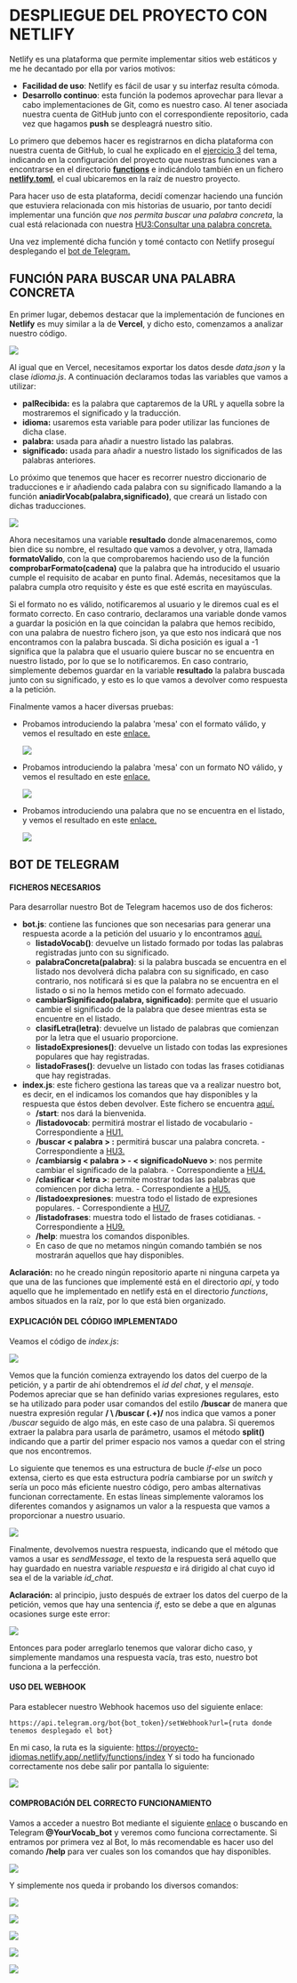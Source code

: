 # DESPLIEGUE DEL PROYECTO CON NETLIFY
Netlify es una plataforma que permite implementar sitios web estáticos y me he decantado por ella por varios motivos:
- **Facilidad de uso**: Netlify es fácil de usar y su interfaz resulta cómoda.
- **Desarrollo continuo**: esta función la podemos aprovechar para llevar a cabo implementaciones de Git, como es nuestro caso. Al tener asociada nuestra cuenta de GitHub junto con el correspondiente repositorio, cada vez que hagamos **push** se despleagrá nuestro sitio.

Lo primero que debemos hacer es registrarnos en dicha plataforma con nuestra cuenta de GitHub, lo cual he explicado en el [ejercicio 3](https://github.com/irenecj/ejercicios-autoevaluacion-IV/blob/main/TEMA5/ejerciciosIV-Tema5.md) del tema, indicando en la configuración del proyecto que nuestras funciones van a encontrarse en el directorio [**functions**](https://github.com/irenecj/proyecto-idiomas/tree/master/functions) e indicándolo también en un fichero [**netlify.toml**](https://github.com/irenecj/proyecto-idiomas/blob/master/netlify.toml), el cual ubicaremos en la raíz de nuestro proyecto.

Para hacer uso de esta plataforma, decidí comenzar haciendo una función que estuviera relacionada con mis historias de usuario, por tanto decidí implementar una función *que nos permita buscar una palabra concreta*, la cual está relacionada con nuestra [HU3:Consultar una palabra concreta.](https://github.com/irenecj/proyecto-idiomas/issues/17)

Una vez implementé dicha función y tomé contacto con Netlify proseguí desplegando el [bot de Telegram.](https://t.me/YourVocab_bot)

## FUNCIÓN PARA BUSCAR UNA PALABRA CONCRETA
En primer lugar, debemos destacar que la implementación de funciones en **Netlify** es muy similar a la de **Vercel**, y dicho esto, comenzamos a analizar nuestro código.

![](../imagenes/netlify-cod1.png)

Al igual que en Vercel, necesitamos exportar los datos desde *data.json* y la clase *idioma.js*.
A continuación declaramos todas las variables que vamos a utilizar:
- **palRecibida:** es la palabra que captaremos de la URL y aquella sobre la mostraremos el significado y la traducción.
- **idioma:** usaremos esta variable para poder utilizar las funciones de dicha clase.
- **palabra:** usada para añadir a nuestro listado las palabras.
- **significado:** usada para añadir a nuestro listado los significados de las palabras anteriores.

Lo próximo que tenemos que hacer es recorrer nuestro diccionario de traducciones e ir añadiendo cada palabra con su significado llamando a la función **aniadirVocab(palabra,significado)**, que creará un listado con dichas traducciones.

![](../imagenes/codigo2-netlify.png)

Ahora necesitamos una variable **resultado** donde almacenaremos, como bien dice su nombre, el resultado que vamos a devolver, y otra, llamada **formatoValido**, con la que comprobaremos haciendo uso de la función **comprobarFormato(cadena)** que la palabra que ha introducido el usuario cumple el requisito de acabar en punto final. Además, necesitamos que la palabra cumpla otro requisito y éste es que esté escrita en mayúsculas.

Si el formato no es válido, notificaremos al usuario y le diremos cual es el formato correcto. En caso contrario, declaramos una variable donde vamos a guardar la posición en la que coincidan la palabra que hemos recibido, con una palabra de nuestro fichero json, ya que esto nos indicará que nos encontramos con la palabra buscada.
Si dicha posición es igual a -1 significa que la palabra que el usuario quiere buscar no se encuentra en nuestro listado, por lo que se lo notificaremos. En caso contrario, simplemente debemos guardar en la variable **resultado** la palabra buscada junto con su significado, y esto es lo que vamos a devolver como respuesta a la petición.

Finalmente vamos a hacer diversas pruebas:
- Probamos introduciendo la palabra 'mesa' con el formato válido, y vemos el resultado en este [enlace.](https://proyecto-idiomas.netlify.app/.netlify/functions/listado?palRecibida=MESA.)

  ![](../imagenes/result-valido.png)

- Probamos introduciendo la palabra 'mesa' con un formato NO válido, y vemos el resultado en este [enlace.](https://proyecto-idiomas.netlify.app/.netlify/functions/listado?palRecibida=mesa.)

  ![](../imagenes/result-noformato.png)

- Probamos introduciendo una palabra que no se encuentra en el listado, y vemos el resultado en este [enlace.](https://proyecto-idiomas.netlify.app/.netlify/functions/listado?palRecibida=COLACAO.)

  ![](../imagenes/result-noencontrada.png)

## BOT DE TELEGRAM

#### FICHEROS NECESARIOS
Para desarrollar nuestro Bot de Telegram hacemos uso de dos ficheros:
- **bot.js**: contiene las funciones que son necesarias para generar una respuesta acorde a la petición del usuario y lo encontramos [aquí.](https://github.com/irenecj/proyecto-idiomas/blob/master/functions/bot.js)
  - **listadoVocab()**: devuelve un listado formado por todas las palabras registradas junto con su significado.
  - **palabraConcreta(palabra)**: si la palabra buscada se encuentra en el listado nos devolverá dicha palabra con su significado, en caso contrario, nos notificará si es que la palabra no se encuentra en el listado o si no la hemos metido con el formato adecuado.
  - **cambiarSignificado(palabra, significado)**: permite que el usuario cambie el significado de la palabra que desee mientras esta se encuentre en el listado.
  - **clasifLetra(letra)**: devuelve un listado de palabras que comienzan por la letra que el usuario proporcione.
  - **listadoExpresiones()**: devuelve un listado con todas las expresiones populares que hay registradas.
  - **listadoFrases()**: devuelve un listado con todas las frases cotidianas que hay registradas.
- **index.js**: este fichero gestiona las tareas que va a realizar nuestro bot, es decir, en el indicamos los comandos que hay disponibles y la respuesta que éstos deben devolver. Este fichero se encuentra [aquí.](https://github.com/irenecj/proyecto-idiomas/blob/master/functions/index.js)
  - **/start**: nos dará la bienvenida.
  - **/listadovocab**: permitirá mostrar el listado de vocabulario - Correspondiente a [HU1.](https://github.com/irenecj/proyecto-idiomas/issues/6)
  - **/buscar < palabra > :** permitirá buscar una palabra concreta. - Correspondiente a [HU3.](https://github.com/irenecj/proyecto-idiomas/issues/17)
  - **/cambiarsig < palabra > - < significadoNuevo >**: nos permite cambiar el significado de la palabra. - Correspondiente a [HU4.](https://github.com/irenecj/proyecto-idiomas/issues/18)
  - **/clasificar < letra >**: permite mostrar todas las palabras que comiencen por dicha letra. - Correspondiente a [HU5.](https://github.com/irenecj/proyecto-idiomas/issues/20)
  - **/listadoexpresiones**: muestra todo el listado de expresiones populares. - Correspondiente a [HU7.](https://github.com/irenecj/proyecto-idiomas/issues/22)
  - **/listadofrases**: muestra todo el listado de frases cotidianas. - Correspondiente a [HU9.](https://github.com/irenecj/proyecto-idiomas/issues/41)
  - **/help**: muestra los comandos disponibles.
  - En caso de que no metamos ningún comando también se nos mostrarán aquellos que hay disponibles.

**Aclaración:** no he creado ningún repositorio aparte ni ninguna carpeta ya que una de las funciones que implementé está en el directorio *api*, y todo aquello que he implementado en netlify está en el directorio *functions*, ambos situados en la raíz, por lo que está bien organizado.

#### EXPLICACIÓN DEL CÓDIGO IMPLEMENTADO
Veamos el código de *index.js*:

![](../imagenes/cod-index.png)

Vemos que la función comienza extrayendo los datos del cuerpo de la petición, y a partir de ahí obtendremos el *id del chat*, y el *mensaje*.
Podemos apreciar que se han definido varias expresiones regulares, esto se ha utilizado para poder usar comandos del estilo **/buscar <palabra>** de manera que nuestra expresión regular **/ \ /buscar (.+)/** nos indica que vamos a poner */buscar* seguido de algo más, en este caso de una palabra.
Si queremos extraer la palabra para usarla de parámetro, usamos el método **split()** indicando que a partir del primer espacio nos vamos a quedar con el string que nos encontremos.

Lo siguiente que tenemos es una estructura de bucle *if-else* un poco extensa, cierto es que esta estructura podría cambiarse por un *switch* y sería un poco más eficiente nuestro código, pero ambas alternativas funcionan correctamente. En estas líneas simplemente valoramos los diferentes comandos y asignamos un valor a la respuesta que vamos a proporcionar a nuestro usuario.

![](../imagenes/cod2-index.png)

Finalmente, devolvemos nuestra respuesta, indicando que el método que vamos a usar es *sendMessage*, el texto de la respuesta será aquello que hay guardado en nuestra variable *respuesta* e irá dirigido al chat cuyo id sea el de la variable *id_chat*.

**Aclaración:** al principio, justo después de extraer los datos del cuerpo de la petición, vemos que hay una sentencia *if*, esto se debe a que en algunas ocasiones surge este error:

![](../imagenes/errorUndefined.png)

Entonces para poder arreglarlo tenemos que valorar dicho caso, y simplemente mandamos una respuesta vacía, tras esto, nuestro bot funciona a la perfección.

#### USO DEL WEBHOOK
Para establecer nuestro Webhook hacemos uso del siguiente enlace:
~~~
https://api.telegram.org/bot{bot_token}/setWebhook?url={ruta donde tenemos desplegado el bot}
~~~

En mi caso, la ruta es la siguiente: https://proyecto-idiomas.netlify.app/.netlify/functions/index
Y si todo ha funcionado correctamente nos debe salir por pantalla lo siguiente:

![](../imagenes/bot2.png)

#### COMPROBACIÓN DEL CORRECTO FUNCIONAMIENTO
Vamos a acceder a nuestro Bot mediante el siguiente [enlace](https://t.me/YourVocab_bot) o buscando en Telegram **@YourVocab_bot** y veremos como funciona correctamente.
Si entramos por primera vez al Bot, lo más recomendable es hacer uso del comando **/help** para ver cuales son los comandos que hay disponibles.

![](../imagenes/bot1.png)

Y simplemente nos queda ir probando los diversos comandos:

![](../imagenes/bot3.png)

![](../imagenes/bot4.png)

![](../imagenes/bot5.png)

![](../imagenes/bot6.png)

![](../imagenes/bot7.png)
